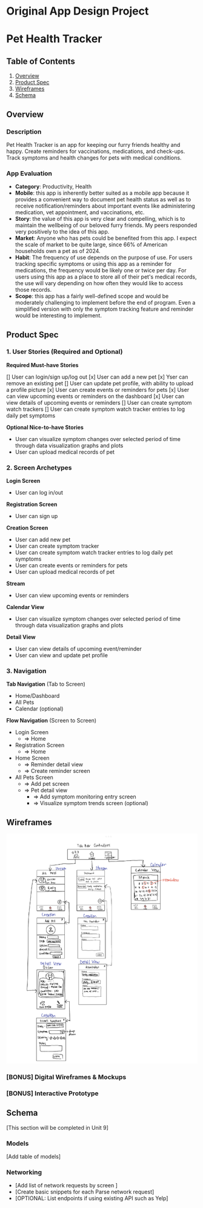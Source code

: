 Original App Design Project
===

# Pet Health Tracker

## Table of Contents

1. [Overview](#Overview)
2. [Product Spec](#Product-Spec)
3. [Wireframes](#Wireframes)
4. [Schema](#Schema)

## Overview

### Description

Pet Health Tracker is an app for keeping our furry friends healthy and happy. Create reminders for vaccinations, medications, and check-ups. Track symptoms and health changes for pets with medical conditions. 

### App Evaluation

- **Category**: Productivity, Health
- **Mobile**: this app is inherently better suited as a mobile app because it provides a convenient way to document pet health status as well as to receive notification/reminders about important events like administering medication, vet appointment, and vaccinations, etc.
- **Story**: the value of this app is very clear and compelling, which is to maintain the wellbeing of our beloved furry friends. My peers responded very positively to the idea of this app.
- **Market**: Anyone who has pets could be benefited from this app. I expect the scale of market to be quite large, since 66% of American households own a pet as of 2024.
- **Habit**: The frequency of use depends on the purpose of use. For users tracking specific symptoms or using this app as a reminder for medications, the frequency would be likely one or twice per day. For users using this app as a place to store all of their pet's medical records, the use will vary depending on how often they would like to access those records.
- **Scope**: this app has a fairly well-defined scope and would be moderately challenging to implement before the end of program. Even a simplified version with only the symptom tracking feature and reminder would be interesting to implement.


## Product Spec

### 1. User Stories (Required and Optional)

**Required Must-have Stories**

[] User can login/sign up/log out
[x] User can add a new pet
[x] Yser can remove an existing pet
[] User can update pet profile, with ability to upload a profile picture
[x] User can create events or reminders for pets
[x] User can view upcoming events or reminders on the dashboard
[x] User can view details of upcoming events or reminders
[] User can create symptom watch trackers
[] User can create symptom watch tracker entries to log daily pet symptoms


**Optional Nice-to-have Stories**

* User can visualize symptom changes over selected period of time through data visualization graphs and plots
* User can upload medical records of pet

### 2. Screen Archetypes

**Login Screen**
* User can log in/out

**Registration Screen**
* User can sign up

**Creation Screen**
* User can add new pet
* User can create symptom tracker
* User can create symptom watch tracker entries to log daily pet symptoms
* User can create events or reminders for pets
* User can upload medical records of pet


**Stream**
* User can view upcoming events or reminders

**Calendar View**
* User can visualize symptom changes over selected period of time through data visualization graphs and plots

**Detail View**
* User can view details of upcoming event/reminder
* User can view and update pet profile






### 3. Navigation

**Tab Navigation** (Tab to Screen)

* Home/Dashboard
* All Pets
* Calendar (optional)

**Flow Navigation** (Screen to Screen)
- Login Screen
    * => Home
- Registration Screen
    * => Home
- Home Screen
    * => Reminder detail view
    * => Create reminder screen
- All Pets Screen
    * => Add pet screen
    * => Pet detail view
        * => Add symptom monitoring entry screen
        * => Visualize symptom trends screen (optional)




## Wireframes

![wireframe](wireframe.jpg)

### [BONUS] Digital Wireframes & Mockups

### [BONUS] Interactive Prototype

## Schema 

[This section will be completed in Unit 9]

### Models

[Add table of models]

### Networking

- [Add list of network requests by screen ]
- [Create basic snippets for each Parse network request]
- [OPTIONAL: List endpoints if using existing API such as Yelp]
